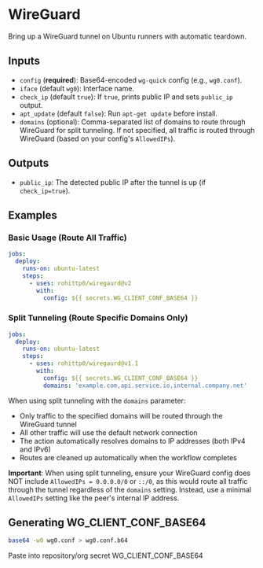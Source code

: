 # WireGuard

Bring up a WireGuard tunnel on Ubuntu runners with automatic teardown.

## Inputs

- `config` (**required**): Base64-encoded `wg-quick` config (e.g., `wg0.conf`).
- `iface` (default `wg0`): Interface name.
- `check_ip` (default `true`): If `true`, prints public IP and sets `public_ip` output.
- `apt_update` (default `false`): Run `apt-get update` before install.
- `domains` (optional): Comma-separated list of domains to route through WireGuard for split tunneling. If not specified, all traffic is routed through WireGuard (based on your config's `AllowedIPs`).

## Outputs

- `public_ip`: The detected public IP after the tunnel is up (if `check_ip=true`).

## Examples

### Basic Usage (Route All Traffic)

```yaml
jobs:
  deploy:
    runs-on: ubuntu-latest
    steps:
      - uses: rohittp0/wiregaurd@v2
        with:
          config: ${{ secrets.WG_CLIENT_CONF_BASE64 }}
```

### Split Tunneling (Route Specific Domains Only)

```yaml
jobs:
  deploy:
    runs-on: ubuntu-latest
    steps:
      - uses: rohittp0/wiregaurd@v1.1
        with:
          config: ${{ secrets.WG_CLIENT_CONF_BASE64 }}
          domains: 'example.com,api.service.io,internal.company.net'
```

When using split tunneling with the `domains` parameter:
- Only traffic to the specified domains will be routed through the WireGuard tunnel
- All other traffic will use the default network connection
- The action automatically resolves domains to IP addresses (both IPv4 and IPv6)
- Routes are cleaned up automatically when the workflow completes

**Important**: When using split tunneling, ensure your WireGuard config does NOT include `AllowedIPs = 0.0.0.0/0` or `::/0`, as this would route all traffic through the tunnel regardless of the `domains` setting. Instead, use a minimal `AllowedIPs` setting like the peer's internal IP address.

## Generating WG_CLIENT_CONF_BASE64

```bash
base64 -w0 wg0.conf > wg0.conf.b64
```

Paste into repository/org secret WG_CLIENT_CONF_BASE64
